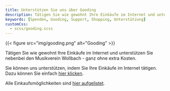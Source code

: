 ```yaml
---
title: Unterstützen Sie uns über Gooding
description: Tätigen Sie wie gewohnt Ihre Einkäufe im Internet und unterstützen Sie nebenbei den Musikverein Wollbach - ganz ohne extra Kosten.
keywords: [Spenden, Gooding, Support, Shopping, Unterstützung]
customCss:
  - scss/gooding.scss
---
```


{{< figure src="img/gooding.png"
           alt="Gooding" >}}

Tätigen Sie wie gewohnt Ihre Einkäufe im Internet und unterstützen Sie nebenbei den Musikverein Wollbach - ganz ohne extra Kosten.

Sie können uns unterstützen, indem Sie Ihre Einkäufe im Internet tätigen. Dazu können Sie einfach [hier klicken](https://erweiterungen.gooding.de/app/widget/musikverein-wollbach-e-v-81856/medium-rectangle/tab/0/donations/1/v/1558165470.A28rag7nM2Yxt3q9VLOI%252BYV3F2Qi8uhUh37UsJLJ%252FxK3JIq4le98Cvlcd9Hb1X6gsATY9t%252BN8tdAznLUvM09hsdrcybwhxua7HIGF5Th792wkekSYWpokDgcVvNQRGkF).

Alle Einkaufsmöglichkeiten sind [hier aufgelistet](https://erweiterungen.gooding.de/app/shop/musikverein-wollbach-e-v-81856/category/beliebteste-shops/v/1558166057.KTiqqh6uk9Q96b9A2FlZY6cJr2nKNjju3DfNf6j2oLt6Bk8yiIJkJjsN%252FbrxENWaal7bJbnl11JAI7XBhVK47z4gayfjH48YJopLcjGO8jluMvC9hCLi4ypsWH%252FHtrvdaxe9N69JcavExUkp8kouLSk4WIhsCtODUELmkynmtRMdZ%252FlaI7HWnIJge7v1sMDDZqihU3e7JkS1kUuIwg9MQQ%253D%253D).
